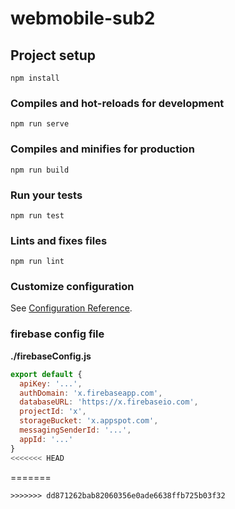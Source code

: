 # webmobile-sub2

## Project setup
```
npm install
```

### Compiles and hot-reloads for development
```
npm run serve
```

### Compiles and minifies for production
```
npm run build
```

### Run your tests
```
npm run test
```

### Lints and fixes files
```
npm run lint
```

### Customize configuration
See [Configuration Reference](https://cli.vuejs.org/config/).

### firebase config file
**./firebaseConfig.js**
```javascript
export default {
  apiKey: '...',
  authDomain: 'x.firebaseapp.com',
  databaseURL: 'https://x.firebaseio.com',
  projectId: 'x',
  storageBucket: 'x.appspot.com',
  messagingSenderId: '...',
  appId: '...'
}
<<<<<<< HEAD
```
=======
```
>>>>>>> dd871262bab82060356e0ade6638ffb725b03f32
